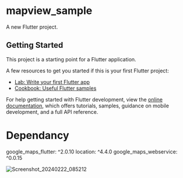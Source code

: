 # mapview_sample

A new Flutter project.

## Getting Started

This project is a starting point for a Flutter application.

A few resources to get you started if this is your first Flutter project:

- [Lab: Write your first Flutter app](https://docs.flutter.dev/get-started/codelab)
- [Cookbook: Useful Flutter samples](https://docs.flutter.dev/cookbook)

For help getting started with Flutter development, view the
[online documentation](https://docs.flutter.dev/), which offers tutorials,
samples, guidance on mobile development, and a full API reference.

# Dependancy 
  google_maps_flutter: ^2.0.10
  location: ^4.4.0
  google_maps_webservice: ^0.0.15

  
![Screenshot_20240222_085212](https://github.com/baishakhee93/mapview_sample/assets/50324744/ee41a6dc-81ea-45c5-800c-4b3e07761894)
